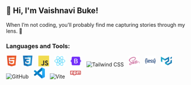 ## 👋 Hi, I'm Vaishnavi Buke!

When I’m not coding, you’ll probably find me capturing stories through my lens. 📸

###  Languages and Tools:

<p align="left">
  <a href="https://developer.mozilla.org/en-US/docs/Web/HTML" target="_blank" style="text-decoration:none;">
    <img src="https://raw.githubusercontent.com/devicons/devicon/master/icons/html5/html5-original.svg" alt="HTML" width="30" height="30" style="margin-right:10px;"/>
  </a>
  <a href="https://developer.mozilla.org/en-US/docs/Web/CSS" target="_blank" style="text-decoration:none;">
    <img src="https://raw.githubusercontent.com/devicons/devicon/master/icons/css3/css3-original.svg" alt="CSS" width="30" height="30" style="margin-right:10px;"/>
  </a>
  <a href="https://developer.mozilla.org/en-US/docs/Web/JavaScript" target="_blank" style="text-decoration:none;">
    <img src="https://raw.githubusercontent.com/devicons/devicon/master/icons/javascript/javascript-original.svg" alt="JavaScript" width="30" height="30" style="margin-right:10px;"/>
  </a>
  <a href="https://reactjs.org/" target="_blank" style="text-decoration:none;">
    <img src="https://raw.githubusercontent.com/devicons/devicon/master/icons/react/react-original.svg" alt="React" width="30" height="30" style="margin-right:10px;"/>
  </a>

  <a href="https://getbootstrap.com/" target="_blank" style="text-decoration:none;">
    <img src="https://raw.githubusercontent.com/devicons/devicon/master/icons/bootstrap/bootstrap-plain.svg" alt="Bootstrap" width="30" height="30" style="margin-right:10px;"/>
  </a>
  <a href="https://tailwindcss.com/" target="_blank" style="text-decoration:none;">
    <img src="https://www.vectorlogo.zone/logos/tailwindcss/tailwindcss-icon.svg" alt="Tailwind CSS" width="30" height="30" style="margin-right:10px;"/>
  </a>
  <a href="https://sass-lang.com/" target="_blank" style="text-decoration:none;">
    <img src="https://raw.githubusercontent.com/devicons/devicon/master/icons/sass/sass-original.svg" alt="SASS" width="30" height="30" style="margin-right:10px;"/>
  </a>
  <a href="https://lesscss.org/" target="_blank" style="text-decoration:none;">
    <img src="https://raw.githubusercontent.com/devicons/devicon/master/icons/less/less-plain-wordmark.svg" alt="LESS" width="30" height="30" style="margin-right:10px;"/>
  </a>
  <a href="https://mui.com/" target="_blank" style="text-decoration:none;">
    <img src="https://raw.githubusercontent.com/devicons/devicon/master/icons/materialui/materialui-original.svg" alt="Material UI" width="30" height="30" style="margin-right:10px;"/>
  </a>
  <a href="https://github.com/" target="_blank" style="text-decoration:none;">
    <img src="https://cdn.jsdelivr.net/gh/devicons/devicon/icons/github/github-original.svg" alt="GitHub" width="30" height="30" style="margin-right:10px;"/>
  </a>
  <a href="https://code.visualstudio.com/" target="_blank" style="text-decoration:none;">
    <img src="https://raw.githubusercontent.com/devicons/devicon/master/icons/vscode/vscode-original.svg" alt="VS Code" width="30" height="30" style="margin-right:10px;"/>
  </a>
  <a href="https://vitejs.dev/" target="_blank" style="text-decoration:none;">
    <img src="https://vitejs.dev/logo.svg" alt="Vite" width="30" height="30" style="margin-right:10px;"/>
  </a>
  <a href="https://www.npmjs.com/" target="_blank" style="text-decoration:none;">
    <img src="https://raw.githubusercontent.com/devicons/devicon/master/icons/npm/npm-original-wordmark.svg" alt="NPM" width="30" height="30" style="margin-right:10px;"/>
  </a>
</p>





















<!--
**vaishnavibuke/vaishnavibuke** is a ✨ _special_ ✨ repository because its `README.md` (this file) appears on your GitHub profile.

Here are some ideas to get you started:

- 🔭 I’m currently working on ...
- 🌱 I’m currently learning ...
- 👯 I’m looking to collaborate on ...
- 🤔 I’m looking for help with ...
- 💬 Ask me about ...
- 📫 How to reach me: ...
- 😄 Pronouns: ...
- ⚡ Fun fact: ...

  <a href="https://www.figma.com/" target="_blank" style="text-decoration:none;">
    <img src="https://www.vectorlogo.zone/logos/figma/figma-icon.svg" alt="Figma" width="30" height="30" style="margin-right:10px;"/>
  </a>


### GitHub Stats:

![Top Langs](https://github-readme-stats.vercel.app/api/top-langs/?username=vaishnavibuke&layout=compact&langs_count=8&theme=default)
-->





